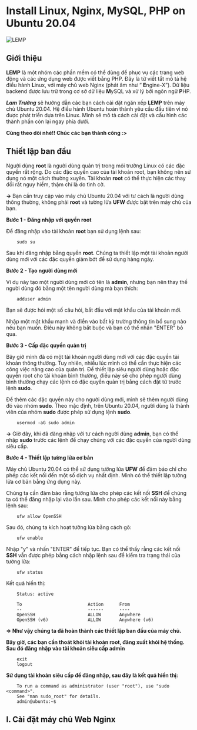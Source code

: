 # Install Linux, Nginx, MySQL, PHP on Ubuntu 20.04
![LEMP](https://user-images.githubusercontent.com/97789851/154805186-c95aca00-a3f3-4d16-bd2a-7c19d7343a3b.png)
## Giới thiệu
**LEMP** là một nhóm các phần mềm có thể dùng để phục vụ các trang web động và các ứng dụng web được viết bằng PHP. Đây là từ viết tắt mô tả hệ điều hành **L**inux, với máy chủ web Nginx (phát âm như “ **E**ngine-X”). Dữ liệu backend được lưu trữ trong cơ sở dữ liệu **M**ySQL và xử lý bởi ngôn ngữ **P**HP.

***Lam Trường*** sẽ hướng dẫn các bạn cách cài đặt ngăn xếp **LEMP** trên máy chủ Ubuntu 20.04. Hệ điều hành Ubuntu hoàn thành yêu cầu đầu tiên vì nó được phát triển dựa trên **L**inux. Mình sẽ mô tả cách cài đặt và cấu hình các thành phần còn lại ngay phía dưới. 

**Cùng theo dõi nhé!! Chúc các bạn thành công :>**
## Thiết lập ban đầu
Người dùng **root** là người dùng quản trị trong môi trường Linux có các đặc quyền rất rộng. Do các đặc quyền cao của tài khoản root, bạn không nên sử dụng nó một cách thường xuyên. Tài khoản **root** có thể thực hiện các thay đổi rất nguy hiểm, thậm chí là do tình cờ.

**->** Bạn cần truy cập vào máy chủ Ubuntu 20.04 với tư cách là người dùng thông thường, không phải **root** và tường lửa **UFW** được bật trên máy chủ của bạn.

**Bước 1 - Đăng nhập với quyền root**

Để đăng nhập vào tài khoản **root** bạn sử dụng lệnh sau:
        
        sudo su
Sau khi đăng nhập bằng quyền **root**. Chúng ta thiết lập một tài khoản người dùng mới với các đặc quyền giảm bớt để sử dụng hàng ngày.

**Bước 2 - Tạo người dùng mới**

Ví dụ này tạo một người dùng mới có tên là **admin**, nhưng bạn nên thay thế người dùng đó bằng một tên người dùng mà bạn thích:

        adduser admin
Bạn sẽ được hỏi một số câu hỏi, bắt đầu với mật khẩu của tài khoản mới. 

Nhập một mật khẩu mạnh và điền vào bất kỳ trường thông tin bổ sung nào nếu bạn muốn. Điều này không bắt buộc và bạn có thể nhấn "ENTER" bỏ qua.

**Bước 3 - Cấp đặc quyền quản trị**

Bây giờ mình đã có một tài khoản người dùng mới với các đặc quyền tài khoản thông thường. Tuy nhiên, nhiều lúc mình có thể cần thực hiện các công việc nâng cao của quản trị. Để thiết lập siêu người dùng hoặc đặc quyền root cho tài khoản bình thường, điều này sẽ cho phép người dùng bình thường chạy các lệnh có đặc quyền quản trị bằng cách đặt từ trước lệnh **sudo**.

Để thêm các đặc quyền này cho người dùng mới, mình sẽ thêm người dùng đó vào nhóm **sudo**. Theo mặc định, trên Ubuntu 20.04, người dùng là thành viên của nhóm **sudo** được phép sử dụng lệnh **sudo**.

        usermod -aG sudo admin
**->** Giờ đây, khi đã đăng nhập với tư cách người dùng **admin**, bạn có thể nhập **sudo** trước các lệnh để chạy chúng với các đặc quyền của người dùng siêu cấp.

**Bước 4 - Thiết lập tường lửa cơ bản**

Máy chủ Ubuntu 20.04 có thể sử dụng tường lửa **UFW** để đảm bảo chỉ cho phép các kết nối đến một số dịch vụ nhất định. Mình có thể thiết lập tường lửa cơ bản bằng ứng dụng này.

Chúng ta cần đảm bảo rằng tường lửa cho phép các kết nối **SSH** để chúng ta có thể đăng nhập lại vào lần sau. Mình cho phép các kết nối này bằng lệnh sau:

        ufw allow OpenSSH
Sau đó, chúng ta kích hoạt tường lửa bằng cách gõ:

        ufw enable
Nhập "y" và nhấn "ENTER" để tiếp tục. Bạn có thể thấy rằng các kết nối **SSH** vẫn được phép bằng cách nhập lệnh sau để kiểm tra trạng thái của tường lửa:

        ufw status
Kết quả hiển thị:
        
        Status: active

        To                         Action      From
        --                         ------      ----
        OpenSSH                    ALLOW       Anywhere
        OpenSSH (v6)               ALLOW       Anywhere (v6)
**=> Như vậy chúng ta đã hoàn thành các thiết lập ban đầu của máy chủ.**

**Bây giờ, các bạn cần thoát khỏi tài khoản root, đăng xuất khỏi hệ thống. Sau đó đăng nhập vào tài khoản siêu cấp admin**

        exit
        logout
**Sử dụng tài khoản siêu cấp để đăng nhập, sau đây là kết quả hiển thị:**

        To run a command as administrator (user "root"), use "sudo <command>".
        See "man sudo_root" for details.
        admin@ubuntu:~$
## I. Cài đặt máy chủ Web Nginx